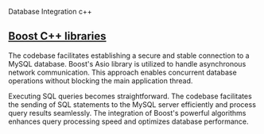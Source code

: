 
Database Integration c++

## [Boost C++ libraries](https://www.boost.org/doc/libs/1_82_0/libs/mysql/doc/html/index.html) 
The codebase facilitates establishing a secure and stable connection to a MySQL database.
Boost's Asio library is utilized to handle asynchronous network communication.
This approach enables concurrent database operations without blocking the main application thread.

Executing SQL queries becomes straightforward. The codebase facilitates the sending of SQL statements to the MySQL server efficiently and process query results seamlessly.
The integration of Boost's powerful algorithms enhances query processing speed and optimizes database performance.
